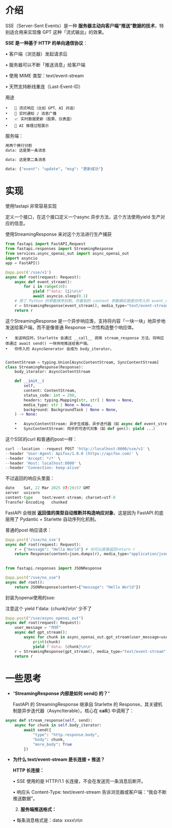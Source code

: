 # 介绍

SSE（Server-Sent Events）是一种 **服务器主动向客户端“推送”数据的技术**，特别适合用来实现像 GPT 这种「流式输出」的效果。

**SSE 是一种基于 HTTP 的单向通信协议**：

•	客户端（浏览器）发起请求后

•	服务器可以不断「推送消息」给客户端

•	使用 MIME 类型：text/event-stream

•	天然支持断线重连（Last-Event-ID）

用途

```
•	🌊 流式响应（比如 GPT、AI 对话）
•	📢 实时通知 / 消息广播
•	📈 实时数据更新（股票、仪表盘）
•	🧠 AI 推理过程展示
```

服务端：

```python
用两个换行分割
data: 这是第一条消息

data: 这是第二条消息

data: {"event": "update", "msg": "更新成功"}
```

# 实现

使用fastapi 非常容易实现

定义一个接口，在这个接口定义一个async 异步方法，这个方法使用yield 生产对应的信息。

使用StreamingResponse 来对这个方法进行生产捕获

```python
from fastapi import FastAPI,Request
from fastapi.responses import StreamingResponse
from services.async_openai_out import async_openai_out
import asyncio
app = FastAPI()

@app.post('/sse/v1')
async def root(request: Request):
    async def event_stream():
        for i in range(10):
            yield f"data: {i}\n\n"
            await asyncio.sleep(0.1)
    # 用了 Python 的参数顺序机制，你看到的 content 参数确实就是你传入的 event_stream()。
    r = StreamingResponse(event_stream(), media_type="text/event-stream")
    return r
```

这个StreamingResponse 是一个异步响应类，支持将内容「一块一块」地异步地发送给客户端，而不是像普通 Response 一次性构造整个响应体。

```
•	发送响应时，Starlette 会通过 __call__ 调用 stream_response 方法，将响应体通过 await send() 一块块地推送给客户端。
•	你传入的 AsyncGenerator 会成为 body_iterator。

```

```python

ContentStream = typing.Union[AsyncContentStream, SyncContentStream]
class StreamingResponse(Response):
    body_iterator: AsyncContentStream

    def __init__(
        self,
        content: ContentStream,
        status_code: int = 200,
        headers: typing.Mapping[str, str] | None = None,
        media_type: str | None = None,
        background: BackgroundTask | None = None,
    ) -> None:
 
 	•	AsyncContentStream: 异步生成器、异步迭代器（如 async def event_stream(): yield ...）
	•	SyncContentStream: 同步的可迭代对象（如 def gen(): yield ...）
```

这个SSE的curl 和普通的post一样：

```python
curl --location --request POST 'http://localhost:8000/sse/v1' \
--header 'User-Agent: Apifox/1.0.0 (https://apifox.com)' \
--header 'Accept: */*' \
--header 'Host: localhost:8000' \
--header 'Connection: keep-alive'
```

不过返回的响应头里面：

```python
date	Sat, 22 Mar 2025 07:29:57 GMT
server	uvicorn
content-type	text/event-stream; charset=utf-8
Transfer-Encoding	chunked
```

FastAPI 会根据 **返回值的类型自动推断并构造响应对象**，这是因为 FastAPI 的底层用了 Pydantic + Starlette 自动序列化机制。

普通的post 响应请求：

```python
@app.post('/sse/no_sse')
async def root(request: Request):
    r = {"message": "Hello World"} # 也可以直接返回return r
    return Response(content=json.dumps(r), media_type="application/json")
    
 
from fastapi.responses import JSONResponse

@app.post("/sse/no_sse")
async def root():
    return JSONResponse(content={"message": "Hello World"})
```

封装为openai使用的sse:

注意这个 yield f'data: {chunk}\n\n'  少不了

```python
@app.post("/sse/async_openai_out")
async def root(request: Request):
    user_message = "你好"
    async def gpt_stream():
        async for chunk in async_openai_out.gpt_stream(user_message=user_message,system_prompt="You are a helpful assistant."):
            print(chunk)
            yield f'data: {chunk}\n\n'
    r = StreamingResponse(gpt_stream(), media_type="text/event-stream")
    return r
```

# 一些思考

- “**StreamingResponse 内部是如何 send() 的？**”
    
    FastAPI 的 StreamingResponse 继承自 Starlette 的 Response，其关键机制是异步迭代器（AsyncIterable）。核心在 **call**() 中调用了：
    

```python
async def stream_response(self, send):
    async for chunk in self.body_iterator:
        await send({
            "type": "http.response.body",
            "body": chunk,
            "more_body": True
        })
```

- **为什么 text/event-stream 是长连接 + 推送？**
    
    **HTTP 长连接：**
    
    •	SSE 使用的是 HTTP/1.1 长连接，不会在发送完一条消息后断开。
    
    •	响应头 Content-Type: text/event-stream 告诉浏览器或客户端：“我会不断推送数据”。
    
    2.	**服务端推送格式：**
    
    •	每条消息格式是：data: xxxx\n\n